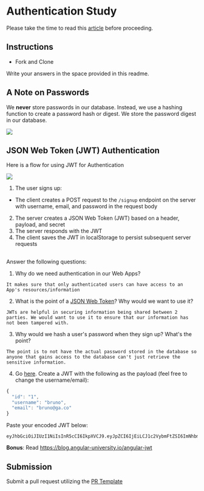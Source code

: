 # Authentication Study

Please take the time to read this [article](https://medium.com/ag-grid/a-plain-english-introduction-to-json-web-tokens-jwt-what-it-is-and-what-it-isnt-8076ca679843) before proceeding.

## Instructions

- Fork and Clone

Write your answers in the space provided in this readme.

## A Note on Passwords

We **never** store passwords in our database. Instead, we use a hashing function to create a password hash or digest. We store the password digest in our database.

![](password_digest.jpeg)

## JSON Web Token (JWT) Authentication

Here is a flow for using JWT for Authentication

![](jwt.jpeg)

1. The user signs up:

- The client creates a POST request to the `/signup` endpoint on the server with username, email, and password in the request body

2. The server creates a JSON Web Token (JWT) based on a header, payload, and secret
3. The server responds with the JWT
4. The client saves the JWT in localStorage to persist subsequent server requests

##

Answer the following questions:

1. Why do we need authentication in our Web Apps?

```
It makes sure that only authenticated users can have access to an App's resources/information
```

2. What is the point of a [JSON Web Token](https://jwt.io/introduction)? Why would we want to use it?

```
JWTs are helpful in securing information being shared between 2 parties. We would want to use it to ensure that our information has not been tampered with.
```

3. Why would we hash a user's password when they sign up? What's the point?

```
The point is to not have the actual password stored in the database so anyone that gains access to the database can't just retrieve the sensitive information.
```

4. Go [here](https://jwt.io). Create a JWT with the following as the payload (feel free to change the username/email):

```js
{
  "id": "1",
  "username": "bruno",
  "email": "bruno@ga.co"
}
```

Paste your encoded JWT below:

```
eyJhbGciOiJIUzI1NiIsInR5cCI6IkpXVCJ9.eyJpZCI6IjEiLCJ1c2VybmFtZSI6ImNhbmh2bzE2IiwiZW1haWwiOiJjYW5odm9AZ21haWwuY29tIn0.YTNgQGpjZx88hIYHvBTQhwa5_aINL9Cy3_fr9cFcflQ
```

**Bonus**: Read https://blog.angular-university.io/angular-jwt

## Submission

Submit a pull request utilizing the [PR Template](https://github.com/SEI-R-2-22/template_pull_request)
